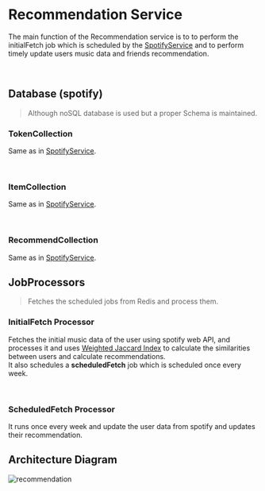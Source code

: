 # Recommendation Service

The main function of the Recommendation service is to to perform the initialFetch job which is scheduled by the [SpotifyService]() and to perform timely update users music data and friends recommendation.

<br>

## Database (spotify)

> Although noSQL database is used but a proper Schema is maintained.<br>
> 


### TokenCollection <br>
Same as in [SpotifyService]().

<br>

### ItemCollection <br>
Same as in [SpotifyService]().

<br>

### RecommendCollection
Same as in [SpotifyService]().
<br>


## JobProcessors
> Fetches the scheduled jobs from Redis and process them.

### InitialFetch Processor
Fetches the initial music data of the user using spotify web API, and processes it and uses [Weighted Jaccard Index](https://en.wikipedia.org/wiki/Jaccard_index) to calculate the similarities between users and calculate recommendations.\
It also schedules a **scheduledFetch** job which is scheduled once every week.

<br>

### ScheduledFetch Processor
It runs once every week and update the user data from spotify and updates their recommendation.


## Architecture Diagram
![recommendation](https://user-images.githubusercontent.com/58662119/206116622-bd576c7b-c8d5-4889-9a9f-849ecbefe128.png)